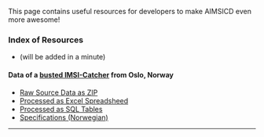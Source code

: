 This page contains useful resources for developers to make AIMSICD even more awesome!

### Index of Resources

* (will be added in a minute)

#### Data of a [busted IMSI-Catcher](https://www.aftenposten.no/meninger/kommentarer/Derfor-publiserer-Aftenposten-hele-datagrunnlaget-for-mobilspionasje-sakene-7849555.html) from Oslo, Norway

* [Raw Source Data as ZIP](http://mm.aftenposten.no/2015/01/05-mobov/files/source.zip)
* [Processed as Excel Spreadsheed](http://mm.aftenposten.no/2015/01/05-mobov/files/csv.zip)
* [Processed as SQL Tables](http://mm.aftenposten.no/2015/01/05-mobov/files/tables.sql.zip)
* [Specifications (Norwegian)](http://mm.aftenposten.no/2015/01/05-mobov/files/teknisk_beskrivelse.pdf)

---